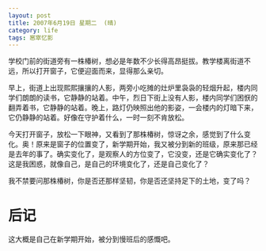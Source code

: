 ```yaml
---
layout: post
title: 2007年6月19日 星期二  (晴)
category: life
tags: 窸窣忆影
---
```

学校门前的街道旁有一株椿树，想必是年数不少长得高昂挺拔。教学楼离街道不远，所以打开窗子，它便迎面而来，显得那么亲切。
<!--more-->
早上，街道上出现熙熙攘攘的人影，两旁小吃摊的灶炉里袅袅的轻烟升起，楼内同学们朗朗的读书，它静静的站着。中午，烈日下街上没有人影，楼内同学们困恹的翻弄着书，它静静的站着。晚上，路灯仍映照出他的影姿，一会楼内的灯暗下来，它仍静静的站着。好像在守护着什么，一时一刻不肯放松。

今天打开窗子，放松一下眼神，又看到了那株椿树，惊讶之余，感觉到了什么变化。奥！原来是窗子的位置变了，新学期开始，我又被分到新的班级，原来那已经是去年的事了。确实变化了，是观察人的方位变了，它没变，还是它确实变化了？这是我困惑，就像自己，是自己的环境变化了，还是自己变化了？

我不禁要问那株椿树，你是否还那样坚韧，你是否还坚持足下的土地，变了吗？

# 后记
这大概是自己在新学期开始，被分到慢班后的感慨吧。
